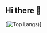 ## Hi there 👋

[![Top Langs](https://github-readme-stats.vercel.app/api/top-langs/?username=Tuhinpaul5&layout=pie&hide=kotlin&theme=dark))]
